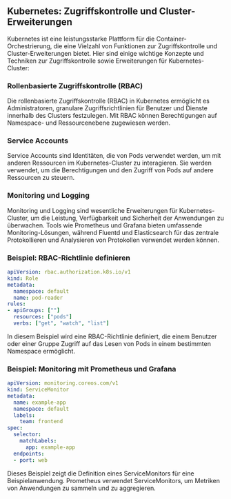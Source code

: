 ## Kubernetes: Zugriffskontrolle und Cluster-Erweiterungen

Kubernetes ist eine leistungsstarke Plattform für die Container-Orchestrierung, die eine Vielzahl von Funktionen zur Zugriffskontrolle und Cluster-Erweiterungen bietet. Hier sind einige wichtige Konzepte und Techniken zur Zugriffskontrolle sowie Erweiterungen für Kubernetes-Cluster:

### Rollenbasierte Zugriffskontrolle (RBAC)

Die rollenbasierte Zugriffskontrolle (RBAC) in Kubernetes ermöglicht es Administratoren, granulare Zugriffsrichtlinien für Benutzer und Dienste innerhalb des Clusters festzulegen. Mit RBAC können Berechtigungen auf Namespace- und Ressourcenebene zugewiesen werden.

### Service Accounts

Service Accounts sind Identitäten, die von Pods verwendet werden, um mit anderen Ressourcen im Kubernetes-Cluster zu interagieren. Sie werden verwendet, um die Berechtigungen und den Zugriff von Pods auf andere Ressourcen zu steuern.

### Monitoring und Logging

Monitoring und Logging sind wesentliche Erweiterungen für Kubernetes-Cluster, um die Leistung, Verfügbarkeit und Sicherheit der Anwendungen zu überwachen. Tools wie Prometheus und Grafana bieten umfassende Monitoring-Lösungen, während Fluentd und Elasticsearch für das zentrale Protokollieren und Analysieren von Protokollen verwendet werden können.

### Beispiel: RBAC-Richtlinie definieren

```yaml
apiVersion: rbac.authorization.k8s.io/v1
kind: Role
metadata:
  namespace: default
  name: pod-reader
rules:
- apiGroups: [""]
  resources: ["pods"]
  verbs: ["get", "watch", "list"]
```

In diesem Beispiel wird eine RBAC-Richtlinie definiert, die einem Benutzer oder einer Gruppe Zugriff auf das Lesen von Pods in einem bestimmten Namespace ermöglicht.

### Beispiel: Monitoring mit Prometheus und Grafana

```yaml
apiVersion: monitoring.coreos.com/v1
kind: ServiceMonitor
metadata:
  name: example-app
  namespace: default
  labels:
    team: frontend
spec:
  selector:
    matchLabels:
      app: example-app
  endpoints:
  - port: web
```

Dieses Beispiel zeigt die Definition eines ServiceMonitors für eine Beispielanwendung. Prometheus verwendet ServiceMonitors, um Metriken von Anwendungen zu sammeln und zu aggregieren.